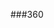 ###360
<script src="//360.vizor.io/scripts/embed.js" data-vizorurl="https://360.vizor.io/embed/v/nqv9j" ></script>
